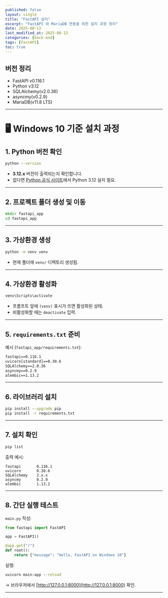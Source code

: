 ```yaml
---
published: false
layout: single
title: "FastAPI 설치"
excerpt: "FastAPI 와 MariaDB 연동을 위한 설치 과정 정리"
date: 2025-08-13
last_modified_at: 2025-08-13
categories: [back-end]
tags: [FastAPI]
toc: true
---
```


## 버전 정리
- FastAPI v0.116.1
- Python v3.12
- SQLAlchemy(v2.0.36)
- asyncmy(v0.2.9)
- MariaDB(v11.8 LTS)

---

# 🖥 Windows 10 기준 설치 과정

## 1. Python 버전 확인

```cmd
python --version
```

* **3.12.x** 버전이 출력되는지 확인합니다.
* 없다면 [Python 공식 사이트](https://www.python.org/downloads/windows/)에서 Python 3.12 설치 필요.

---

## 2. 프로젝트 폴더 생성 및 이동

```cmd
mkdir fastapi_app
cd fastapi_app
```

---

## 3. 가상환경 생성

```cmd
python -m venv venv
```

* 현재 폴더에 `venv/` 디렉토리 생성됨.

---

## 4. 가상환경 활성화

```cmd
venv\Scripts\activate
```

* 프롬프트 앞에 `(venv)` 표시가 뜨면 활성화된 상태.
* 비활성화할 때는 `deactivate` 입력.

---

## 5. `requirements.txt` 준비

예시 (`fastapi_app/requirements.txt`):

```txt
fastapi==0.116.1
uvicorn[standard]==0.30.6
SQLAlchemy==2.0.36
asyncmy==0.2.9
alembic==1.13.2
```

---

## 6. 라이브러리 설치

```cmd
pip install --upgrade pip
pip install -r requirements.txt
```

---

## 7. 설치 확인

```cmd
pip list
```

출력 예시:

```
fastapi       0.116.1
uvicorn       0.30.6
SQLAlchemy    2.x.x
asyncmy       0.2.9
alembic       1.13.2
```

---

## 8. 간단 실행 테스트

`main.py` 작성:

```python
from fastapi import FastAPI

app = FastAPI()

@app.get("/")
def root():
    return {"message": "Hello, FastAPI on Windows 10"}
```

실행:

```cmd
uvicorn main:app --reload
```

→ 브라우저에서 [http://127.0.0.1:8000](http://127.0.0.1:8000) 확인.

---
